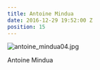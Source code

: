 ```yaml
---
title: Antoine Mindua
date: 2016-12-29 19:52:00 Z
position: 15
---
```


![antoine_mindua04.jpg](/uploads/antoine_mindua04.jpg)

Antoine Mindua